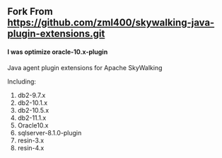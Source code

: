 ## Fork From https://github.com/zml400/skywalking-java-plugin-extensions.git
#### I was  optimize oracle-10.x-plugin 


Java agent plugin extensions for Apache SkyWalking

Including:
1. db2-9.7.x
1. db2-10.1.x
1. db2-10.5.x
1. db2-11.1.x
1. Oracle10.x
1. sqlserver-8.1.0-plugin
1. resin-3.x
1. resin-4.x
